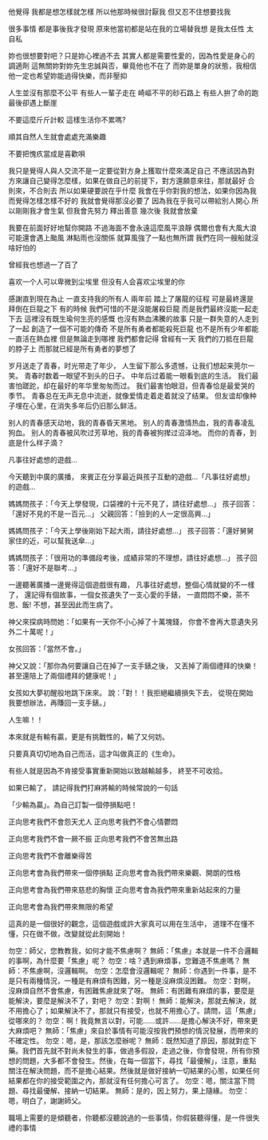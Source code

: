他覺得 我都是想怎樣就怎樣 所以他那時候很討厭我
但又忍不住想要找我

很多事情 都是事後我才發現
原來他當初都是站在我的立場替我想
是我太任性 太自私

妳也很想要對吧？只是妳心裡過不去
其實人都是需要性愛的，因為性愛是身心的調適劑
這無關妳對妳先生忠誠與否，畢竟他也不在了
而妳是單身的狀態，我相信他一定也希望妳能過得快樂，而非壓抑

人生並沒有那麼不公平
有些人一輩子走在
崎嶇不平的砂石路上
有些人拚了命的跑
最後卻遇上斷崖

不要這麼斤斤計較
這樣生活你不累嗎?

順其自然人生就會處處充滿樂趣 

不要把愧疚當成是喜歡唄


我只是覺得人與人交流不是一定要從對方身上獲取什麼來滿足自己
不應該因為對方來讓自己變得怎麼樣，如果在做自己的前提下，對方還願意來往，那就最好
合則來，不合則去
所以如果硬要說在乎什麼
我會在乎你對我的想法，如果你因為我而覺得怎樣怎樣不好的 我就會覺得那沒必要了
因為我在乎我可以帶給別人開心
所以剛剛我才會生氣
但我會先努力 釋出善意 幾次後 我就會放棄

我要在前面好好地幫你開路
不過海面不會永遠這麼風平浪靜
偶爾也會有大風大浪
可能還會遇上颱風
淋點雨也沒關係
就算風強了一點也無所謂
我們在同一艘船就沒啥好怕的

曾經我也想過一了百了

喜欢一个人可以卑微到尘埃里 但没有人会喜欢尘埃里的你

感謝直到現在為止
一直支持我的所有人
兩年前
踏上了屠龍的征程
可是最終還是拜倒在巨龍之下
有的時候
我們可惜的不是沒能屠殺巨龍
而是我們最終沒能一起走下去
這裡沒有既生瑜何生亮的感慨
也沒有熱血沸騰的故事
只是一群失意的人走到了一起
創造了一個不可能的傳奇
不是所有勇者都能殺死巨龍
也不是所有少年都能一直活在熱血裡
但是無論走到哪裡
我們都會記得
曾經有一天
我們的刀抵在巨龍的脖子上
而那就已經是所有勇者的夢想了

岁月送走了青春，时光带走了年少，
人生留下那么多遗憾，让我们想起来莞尔一笑。
青春时数着一眼望不到头的日子。
中年后过着能一眼看到底的生活。
我们最害怕蹉跎，却在最好的年华里匆匆而过。
我们最害怕眼泪，但青春恰是最爱哭的季节。
青春总在无声无息中流逝，就像爱情走着走着就没了结果。
但友谊却像种子埋在心里，在消失多年后仍旧那么鲜活。

别人的青春感天动地，我的青春昏天黑地。
别人的青春激情热血，我的青春凌乱狗血。
别人的青春被风吹过芳草地，我的青春被狗撵过沼泽地。
而你的青春，到底是什么样子滴？

凡事往好處想的遊戲…

今天聽到中廣的廣播，
來賓正在分享最近與孩子互動的遊戲…「凡事往好處想」的遊戲…

媽媽問孩子：「今天上學發現，口袋裡的十元不見了，請往好處想…」
孩子回答：「還好不見的不是一百元…」
父親回答：「撿到的人一定很高興…」

媽媽問孩子：「今天上學後剛始下起大雨，請往好處想…」
孩子回答：「還好舅舅家住的近，可以幫我送傘…」

媽媽問孩子：「很用功的準備段考後，成績非常的不理想，請往好處想…」
孩子回答：「還好不是聯考…」

一邊聽著廣播一邊覺得這個遊戲很有趣，
凡事往好處想，整個心情就變的不一樣了，
還記得有個故事，一個女孩遺失了一支心愛的手錶，
一直悶悶不樂，茶不思、飯! 不想，甚至因此而生病了。

神父來探病時問她：「如果有一天你不小心掉了十萬塊錢，
你會不會再大意遺失另外二十萬呢！」

女孩回答：「當然不會。」

神父又說：「那你為何要讓自己在掉了一支手錶之後， 又丟掉了兩個禮拜的快樂！甚至還陪上了兩個禮拜的健康呢！」

女孩如大夢初醒般地跳下床來。 說：「對！！我拒絕繼續損失下去，
 從現在開始我要想辦法，再賺回一支手錶。」

人生嘛！！

本來就是有輸有贏，更是有挑戰性的，輸了又何妨。
 
只要真真切切地為自己而活，這才叫做真正的《生命》。

有些人就是因為不肯接受事實重新開始以致越輸越多， 終至不可收拾。

如果已輸了， 請記得我們打麻將輸的時候常說的一句話

「少輸為贏」。為自己訂製一個停損點吧！

正向思考我們不會怨天尤人
正向思考我們不會心情鬱悶

正向思考我們不會一厥不振
正向思考我們不會苦無出路

正向思考我們不會離樂得苦

正向思考會為我們帶來一個停損點
正向思考會為我們帶來樂觀、開朗的性格

正向思考會為我們帶來慈悲的胸懷
正向思考會為我們帶來重新站起來的力量

正向思考會為我們帶來無限的希望

這真的是一個很好的觀念，這個遊戲或許大家真可以用在生活中， 
道理不在懂不懂，只在做不做，改變就從此刻開始！


勿空：師父，您教教我，如何才能不焦慮啊？
無師：「焦慮」本就是一件不合邏輯的事啊，為什麼要「焦慮」呢？
勿空：啥？遇到麻煩事，您難道不焦慮嗎？
無師：不焦慮啊，沒邏輯啊。
勿空：怎麼會沒邏輯呢？
無師：你遇到一件事，是不是只有兩種情況，一種是有麻煩有困難，另一種是沒麻煩沒困難。
勿空：對啊，沒麻煩自然不會焦慮，有困難焦慮就來了呀。
無師：有困難有麻煩的事，要麼是能解決，要麼是解決不了，對吧？
勿空：對啊！
無師：能解決，那就去解決，就不用擔心了；如果解決不了，那就只有接受，也就不用擔心了。請問，這「焦慮」從哪來的？
勿空：啊！我竟無言以對，可能……或許……是擔心解決不好，帶來更大麻煩吧？
無師：「焦慮」來自於事情有可能沒按我們預想的情況發展，而帶來的不確定性。
勿空：嗯，是，那該怎麼辦呢？
無師：既然知道了原因，那就對症下藥。我們首先就不對尚未發生的事，做過多假設，走過之後，你會發現，所有你預想的問題，大多都不會發生。然後，在每一個當下，尋找「最優解」，注意，重點關注在解決問題，而不是擔心結果。然後就是做好接納一切結果的心態，如果任何結果都在你的接受範圍之內，那就沒有任何擔心可言了。
勿空：嗯，關注當下問題、尋找最優解、接納一切結果。
無師：是的，因上努力，果上隨緣。
勿空：嗯，明白了，謝謝師父。

職場上需要的是傾聽者，你聽都沒聽說過的一些事情，你假裝聽得懂，是一件很失禮的事情
